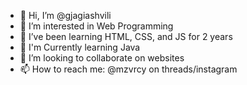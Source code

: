 - 👋 Hi, I’m @gjagiashvili
- 👀 I’m interested in Web Programming
- 🌱 I’ve been learning HTML, CSS, and JS for 2 years
- 🫧 I'm Currently learning Java
- 💞️ I’m looking to collaborate on websites
- 📫 How to reach me: @mzvrcy on threads/instagram

<!---
gjagiashvili/gjagiashvili is a ✨ special ✨ repository because its `README.md` (this file) appears on your GitHub profile.
You can click the Preview link to take a look at your changes.
--->

